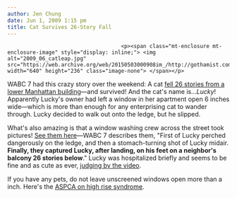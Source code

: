 ```yaml
---
author: Jen Chung
date: Jun 1, 2009 1:15 pm
title: Cat Survives 26-Story Fall
---
```


	
										<p><span class="mt-enclosure mt-enclosure-image" style="display: inline;"> <img alt="2009_06_catleap.jpg" src="https://web.archive.org/web/20150503000908im_/http://gothamist.com/attachments/jen/2009_06_catleap.jpg" width="640" height="236" class="image-none"> </span></p>

<p>WABC 7 had this crazy story over the weekend:  A cat <a href="https://web.archive.org/web/20150503000908/http://abclocal.go.com/wabc/story?section=news/bizarre&amp;id=6839225">fell 26 stories from a lower Manhattan building</a>&#x2014;and survived!  And the cat&apos;s name is...<em>Lucky</em>!  Apparently Lucky&apos;s owner had left a window in her apartment open 6 inches wide&#x2014;which is more than enough for any enterprising cat to wander through.  Lucky decided to walk out onto the ledge, but he slipped.</p>

<p>What&apos;s also amazing is that a window washing crew across the street took pictures!  <a href="https://web.archive.org/web/20150503000908/http://abclocal.go.com/wabc/gallery?section=news&amp;id=6838948&amp;photo=1">See them here</a>&#x2014;WABC 7 describes them, &quot;First of Lucky perched dangerously on the ledge, and then a stomach-turning shot of Lucky midair. <strong>Finally, they captured Lucky, after landing, on his feet on a neighbor&apos;s balcony 26 stories below</strong>.&quot;  Lucky was hospitalized briefly and seems to be fine and as cute as ever, <a href="https://web.archive.org/web/20150503000908/http://abclocal.go.com/wabc/story?section=news/bizarre&amp;id=6839225">judging by the video</a>.</p>

<p>If you have any pets, do not leave unscreened windows open more than a inch.  Here&apos;s the <a href="https://web.archive.org/web/20150503000908/http://www.aspca.org/pet-care/cat-care/high-rise-syndrome.html">ASPCA on high rise syndrome</a>.</p>					
										
									
				